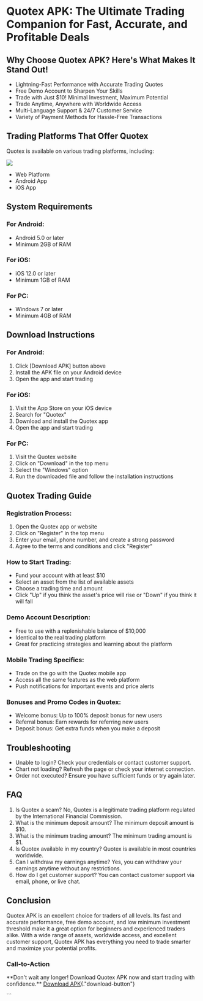 # Quotex APK: The Ultimate Trading Companion for Fast, Accurate, and Profitable Deals

## Why Choose Quotex APK? Here\'s What Makes It Stand Out!

-   Lightning-Fast Performance with Accurate Trading Quotes
-   Free Demo Account to Sharpen Your Skills
-   Trade with Just \$10! Minimal Investment, Maximum Potential
-   Trade Anytime, Anywhere with Worldwide Access
-   Multi-Language Support & 24/7 Customer Service
-   Variety of Payment Methods for Hassle-Free Transactions

## Trading Platforms That Offer Quotex

Quotex is available on various trading platforms, including:

[![](https://static.quotex.io/files/5_en/300_250.jpg)](https://traff.sbs/brokerqxsignupf)

-   Web Platform
-   Android App
-   iOS App

## System Requirements

### For Android:

-   Android 5.0 or later
-   Minimum 2GB of RAM

### For iOS:

-   iOS 12.0 or later
-   Minimum 1GB of RAM

### For PC:

-   Windows 7 or later
-   Minimum 4GB of RAM

## Download Instructions

### For Android:

1.  Click \[Download APK\] button above
2.  Install the APK file on your Android device
3.  Open the app and start trading

### For iOS:

1.  Visit the App Store on your iOS device
2.  Search for "Quotex"
3.  Download and install the Quotex app
4.  Open the app and start trading

### For PC:

1.  Visit the Quotex website
2.  Click on "Download" in the top menu
3.  Select the "Windows" option
4.  Run the downloaded file and follow the installation instructions

## Quotex Trading Guide

### Registration Process:

1.  Open the Quotex app or website
2.  Click on "Register" in the top menu
3.  Enter your email, phone number, and create a strong password
4.  Agree to the terms and conditions and click "Register"

### How to Start Trading:

-   Fund your account with at least \$10
-   Select an asset from the list of available assets
-   Choose a trading time and amount
-   Click "Up" if you think the asset\'s price will rise or
    "Down" if you think it will fall

### Demo Account Description:

-   Free to use with a replenishable balance of \$10,000
-   Identical to the real trading platform
-   Great for practicing strategies and learning about the platform

### Mobile Trading Specifics:

-   Trade on the go with the Quotex mobile app
-   Access all the same features as the web platform
-   Push notifications for important events and price alerts

### Bonuses and Promo Codes in Quotex:

-   Welcome bonus: Up to 100% deposit bonus for new users
-   Referral bonus: Earn rewards for referring new users
-   Deposit bonus: Get extra funds when you make a deposit

## Troubleshooting

-   Unable to login? Check your credentials or contact customer support.
-   Chart not loading? Refresh the page or check your internet
    connection.
-   Order not executed? Ensure you have sufficient funds or try again
    later.

## FAQ

1.  Is Quotex a scam? No, Quotex is a legitimate trading platform
    regulated by the International Financial Commission.
2.  What is the minimum deposit amount? The minimum deposit amount is
    \$10.
3.  What is the minimum trading amount? The minimum trading amount is
    \$1.
4.  Is Quotex available in my country? Quotex is available in most
    countries worldwide.
5.  Can I withdraw my earnings anytime? Yes, you can withdraw your
    earnings anytime without any restrictions.
6.  How do I get customer support? You can contact customer support via
    email, phone, or live chat.

## Conclusion

Quotex APK is an excellent choice for traders of all levels. Its fast
and accurate performance, free demo account, and low minimum investment
threshold make it a great option for beginners and experienced traders
alike. With a wide range of assets, worldwide access, and excellent
customer support, Quotex APK has everything you need to trade smarter
and maximize your potential profits.

### Call-to-Action

\*\*Don\'t wait any longer! Download Quotex APK now and start trading
with confidence.\*\* [Download
APK](\%22https://traff.sbs/quotexonelink\%22){."download-button"}

\`\`\`

